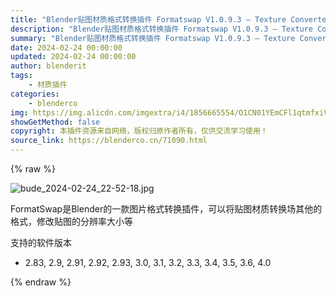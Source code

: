 ```yaml
---
title: "Blender贴图材质格式转换插件 Formatswap V1.0.9.3 – Texture Converter Formatswap V1.0.9.3"
description: "Blender贴图材质格式转换插件 Formatswap V1.0.9.3 – Texture Converter Formatswap V1.0.9.3"
summary: "Blender贴图材质格式转换插件 Formatswap V1.0.9.3 – Texture Converter Formatswap V1.0.9.3"
date: 2024-02-24 00:00:00
updated: 2024-02-24 00:00:00
author: blenderit
tags: 
    - 材质插件
categories:
    - blenderco
img: https://img.alicdn.com/imgextra/i4/1856665554/O1CN01YEmCFl1qtmfxiVdUm_!!1856665554.jpg
showGetMethod: false
copyright: 本插件资源来自网络，版权归原作者所有，仅供交流学习使用！
source_link: https://blenderco.cn/71090.html
---
```


{% raw %}
<p><img class="aligncenter" src="https://img.alicdn.com/imgextra/i4/1856665554/O1CN01YEmCFl1qtmfxiVdUm_!!1856665554.jpg" alt="bude_2024-02-24_22-52-18.jpg"></p><p>FormatSwap是Blender的一款图片格式转换插件，可以将贴图材质转换场其他的格式，修改贴图的分辨率大小等</p><p>支持的软件版本</p><ul>
<li>2.83, 2.9, 2.91, 2.92, 2.93, 3.0, 3.1, 3.2, 3.3, 3.4, 3.5, 3.6, 4.0</li>
</ul>
<div style="display: none">blenderco</div>
{% endraw %}